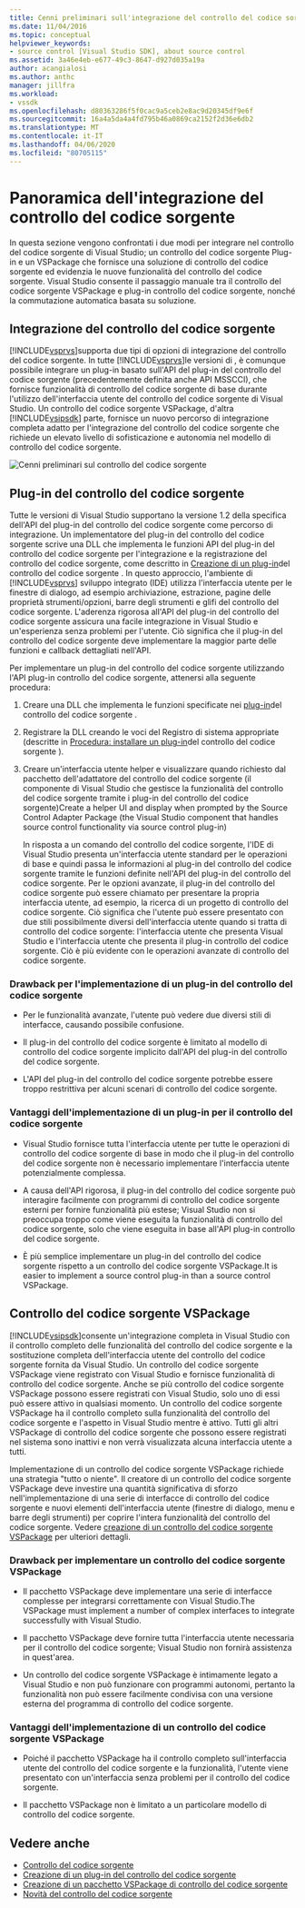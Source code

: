 ```yaml
---
title: Cenni preliminari sull'integrazione del controllo del codice sorgente - Documenti Microsoft
ms.date: 11/04/2016
ms.topic: conceptual
helpviewer_keywords:
- source control [Visual Studio SDK], about source control
ms.assetid: 3a46e4eb-e677-49c3-8647-d927d035a19a
author: acangialosi
ms.author: anthc
manager: jillfra
ms.workload:
- vssdk
ms.openlocfilehash: d80363286f5f0cac9a5ceb2e8ac9d20345df9e6f
ms.sourcegitcommit: 16a4a5da4a4fd795b46a0869ca2152f2d36e6db2
ms.translationtype: MT
ms.contentlocale: it-IT
ms.lasthandoff: 04/06/2020
ms.locfileid: "80705115"
---
```

# <a name="source-control-integration-overview"></a>Panoramica dell'integrazione del controllo del codice sorgente
In questa sezione vengono confrontati i due modi per integrare nel controllo del codice sorgente di Visual Studio; un controllo del codice sorgente Plug-in e un VSPackage che fornisce una soluzione di controllo del codice sorgente ed evidenzia le nuove funzionalità del controllo del codice sorgente. Visual Studio consente il passaggio manuale tra il controllo del codice sorgente VSPackage e plug-in controllo del codice sorgente, nonché la commutazione automatica basata su soluzione.

## <a name="source-control-integration"></a>Integrazione del controllo del codice sorgente
 [!INCLUDE[vsprvs](../../code-quality/includes/vsprvs_md.md)]supporta due tipi di opzioni di integrazione del controllo del codice sorgente. In tutte [!INCLUDE[vsprvs](../../code-quality/includes/vsprvs_md.md)]le versioni di , è comunque possibile integrare un plug-in basato sull'API del plug-in del controllo del codice sorgente (precedentemente definita anche API MSSCCI), che fornisce funzionalità di controllo del codice sorgente di base durante l'utilizzo dell'interfaccia utente del controllo del codice sorgente di Visual Studio. Un controllo del codice sorgente VSPackage, d'altra [!INCLUDE[vsipsdk](../../extensibility/includes/vsipsdk_md.md)] parte, fornisce un nuovo percorso di integrazione completa adatto per l'integrazione del controllo del codice sorgente che richiede un elevato livello di sofisticazione e autonomia nel modello di controllo del codice sorgente.

 ![Cenni preliminari sul controllo del codice sorgente](../../extensibility/internals/media/sourcectnrloverview.gif "SourceCtnrlOverview")

## <a name="source-control-plug-in"></a>Plug-in del controllo del codice sorgente
 Tutte le versioni di Visual Studio supportano la versione 1.2 della specifica dell'API del plug-in del controllo del codice sorgente come percorso di integrazione. Un implementatore del plug-in del controllo del codice sorgente scrive una DLL che implementa le funzioni API del plug-in del controllo del codice sorgente per l'integrazione e la registrazione del controllo del codice sorgente, come descritto in [Creazione di un plug-in](../../extensibility/internals/creating-a-source-control-plug-in.md)del controllo del codice sorgente . In questo approccio, l'ambiente di [!INCLUDE[vsprvs](../../code-quality/includes/vsprvs_md.md)] sviluppo integrato (IDE) utilizza l'interfaccia utente per le finestre di dialogo, ad esempio archiviazione, estrazione, pagine delle proprietà strumenti/opzioni, barre degli strumenti e glifi del controllo del codice sorgente. L'aderenza rigorosa all'API del plug-in del controllo del codice sorgente assicura una facile integrazione in Visual Studio e un'esperienza senza problemi per l'utente. Ciò significa che il plug-in del controllo del codice sorgente deve implementare la maggior parte delle funzioni e callback dettagliati nell'API.

 Per implementare un plug-in del controllo del codice sorgente utilizzando l'API plug-in controllo del codice sorgente, attenersi alla seguente procedura:

1. Creare una DLL che implementa le funzioni specificate nei [plug-in](../../extensibility/source-control-plug-ins.md)del controllo del codice sorgente .

2. Registrare la DLL creando le voci del Registro di sistema appropriate (descritte in [Procedura: installare un plug-in](../../extensibility/internals/how-to-install-a-source-control-plug-in.md)del controllo del codice sorgente ).

3. Creare un'interfaccia utente helper e visualizzare quando richiesto dal pacchetto dell'adattatore del controllo del codice sorgente (il componente di Visual Studio che gestisce la funzionalità del controllo del codice sorgente tramite i plug-in del controllo del codice sorgente)Create a helper UI and display when prompted by the Source Control Adapter Package (the Visual Studio component that handles source control functionality via source control plug-in)

   In risposta a un comando del controllo del codice sorgente, l'IDE di Visual Studio presenta un'interfaccia utente standard per le operazioni di base e quindi passa le informazioni al plug-in del controllo del codice sorgente tramite le funzioni definite nell'API del plug-in del controllo del codice sorgente. Per le opzioni avanzate, il plug-in del controllo del codice sorgente può essere chiamato per presentare la propria interfaccia utente, ad esempio, la ricerca di un progetto di controllo del codice sorgente. Ciò significa che l'utente può essere presentato con due stili possibilmente diversi dell'interfaccia utente quando si tratta di controllo del codice sorgente: l'interfaccia utente che presenta Visual Studio e l'interfaccia utente che presenta il plug-in controllo del codice sorgente. Ciò è più evidente con le operazioni avanzate di controllo del codice sorgente.

### <a name="drawbacks-to-implementing-a-source-control-plug-in"></a>Drawback per l'implementazione di un plug-in del controllo del codice sorgente

- Per le funzionalità avanzate, l'utente può vedere due diversi stili di interfacce, causando possibile confusione.

- Il plug-in del controllo del codice sorgente è limitato al modello di controllo del codice sorgente implicito dall'API del plug-in del controllo del codice sorgente.

- L'API del plug-in del controllo del codice sorgente potrebbe essere troppo restrittiva per alcuni scenari di controllo del codice sorgente.

### <a name="advantages-to-implementing-a-source-control-plug-in"></a>Vantaggi dell'implementazione di un plug-in per il controllo del codice sorgente

- Visual Studio fornisce tutta l'interfaccia utente per tutte le operazioni di controllo del codice sorgente di base in modo che il plug-in del controllo del codice sorgente non è necessario implementare l'interfaccia utente potenzialmente complessa.

- A causa dell'API rigorosa, il plug-in del controllo del codice sorgente può interagire facilmente con programmi di controllo del codice sorgente esterni per fornire funzionalità più estese; Visual Studio non si preoccupa troppo come viene eseguita la funzionalità di controllo del codice sorgente, solo che viene eseguita in base all'API plug-in controllo del codice sorgente.

- È più semplice implementare un plug-in del controllo del codice sorgente rispetto a un controllo del codice sorgente VSPackage.It is easier to implement a source control plug-in than a source control VSPackage.

## <a name="source-control-vspackage"></a>Controllo del codice sorgente VSPackage
 [!INCLUDE[vsipsdk](../../extensibility/includes/vsipsdk_md.md)]consente un'integrazione completa in Visual Studio con il controllo completo delle funzionalità del controllo del codice sorgente e la sostituzione completa dell'interfaccia utente del controllo del codice sorgente fornita da Visual Studio. Un controllo del codice sorgente VSPackage viene registrato con Visual Studio e fornisce funzionalità di controllo del codice sorgente. Anche se più controllo del codice sorgente VSPackage possono essere registrati con Visual Studio, solo uno di essi può essere attivo in qualsiasi momento. Un controllo del codice sorgente VSPackage ha il controllo completo sulla funzionalità del controllo del codice sorgente e l'aspetto in Visual Studio mentre è attivo. Tutti gli altri VSPackage di controllo del codice sorgente che possono essere registrati nel sistema sono inattivi e non verrà visualizzata alcuna interfaccia utente a tutti.

 Implementazione di un controllo del codice sorgente VSPackage richiede una strategia "tutto o niente". Il creatore di un controllo del codice sorgente VSPackage deve investire una quantità significativa di sforzo nell'implementazione di una serie di interfacce di controllo del codice sorgente e nuovi elementi dell'interfaccia utente (finestre di dialogo, menu e barre degli strumenti) per coprire l'intera funzionalità del controllo del codice sorgente. Vedere [creazione di un controllo del codice sorgente VSPackage](../../extensibility/internals/creating-a-source-control-vspackage.md) per ulteriori dettagli.

### <a name="drawbacks-to-implementing-a-source-control-vspackage"></a>Drawback per implementare un controllo del codice sorgente VSPackage

- Il pacchetto VSPackage deve implementare una serie di interfacce complesse per integrarsi correttamente con Visual Studio.The VSPackage must implement a number of complex interfaces to integrate successfully with Visual Studio.

- Il pacchetto VSPackage deve fornire tutta l'interfaccia utente necessaria per il controllo del codice sorgente; Visual Studio non fornirà assistenza in quest'area.

- Un controllo del codice sorgente VSPackage è intimamente legato a Visual Studio e non può funzionare con programmi autonomi, pertanto la funzionalità non può essere facilmente condivisa con una versione esterna del programma di controllo del codice sorgente.

### <a name="advantages-to-implementing-a-source-control-vspackage"></a>Vantaggi dell'implementazione di un controllo del codice sorgente VSPackage

- Poiché il pacchetto VSPackage ha il controllo completo sull'interfaccia utente del controllo del codice sorgente e la funzionalità, l'utente viene presentato con un'interfaccia senza problemi per il controllo del codice sorgente.

- Il pacchetto VSPackage non è limitato a un particolare modello di controllo del codice sorgente.

## <a name="see-also"></a>Vedere anche
- [Controllo del codice sorgente](../../extensibility/internals/source-control.md)
- [Creazione di un plug-in del controllo del codice sorgente](../../extensibility/internals/creating-a-source-control-plug-in.md)
- [Creazione di un pacchetto VSPackage di controllo del codice sorgente](../../extensibility/internals/creating-a-source-control-vspackage.md)
- [Novità del controllo del codice sorgente](../../extensibility/internals/what-s-new-in-source-control.md)

